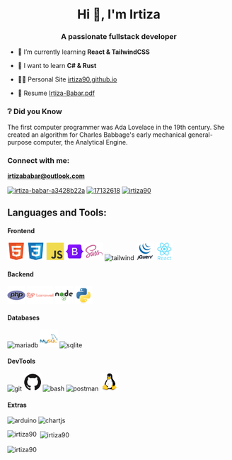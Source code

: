 <!--
**Irtiza90/Irtiza90** is a ✨ _special_ ✨ repository because its `README.md` (this file) appears on your GitHub profile.

Here are some ideas to get you started:

- 🔭 I’m currently working on ...
- 🌱 I’m currently learning ...
- 👯 I’m looking to collaborate on ...
- 🤔 I’m looking for help with ...
- 💬 Ask me about ...
- 📫 How to reach me: ...
- 😄 Pronouns: ...
- ⚡ Fun fact: ...

Github Stats vercel Link: https://github-readme-stats-irtiza90s-projects.vercel.app/
-->

<h1 align="center">Hi 👋, I'm Irtiza</h1>
<h3 align="center">A passionate fullstack developer</h3>

- 🌱 I’m currently learning **React & TailwindCSS**

- 🌟 I want to learn **C# & Rust**

- 👨‍💻 Personal Site [irtiza90.github.io](https://irtiza90.github.io/irtiza90)

- 📄 Resume [Irtiza-Babar.pdf](https://irtiza90.github.io/irtiza90/CV-Irtiza-Babar.pdf)

<h3 align="left">❔ Did you Know</h3>
<p align="left">
  The first computer programmer was Ada Lovelace in the 19th century. She created an algorithm for Charles Babbage's early mechanical general-purpose computer, the Analytical Engine.
</p>

<h3 align="left">Connect with me:</h3>

<strong>irtizababar@outlook.com</strong>

<p align="left">
<a href="https://linkedin.com/in/irtiza-babar-a3428b22a" target="blank">
<img align="center" src="https://raw.githubusercontent.com/rahuldkjain/github-profile-readme-generator/master/src/images/icons/Social/linked-in-alt.svg" alt="irtiza-babar-a3428b22a" height="30" width="40" /></a>
<a href="https://stackoverflow.com/users/17132618" target="blank"><img align="center" src="https://raw.githubusercontent.com/rahuldkjain/github-profile-readme-generator/master/src/images/icons/Social/stack-overflow.svg" alt="17132618" height="30" width="40" /></a>
<a href="https://www.leetcode.com/irtiza90" target="blank"><img align="center" src="https://raw.githubusercontent.com/rahuldkjain/github-profile-readme-generator/master/src/images/icons/Social/leet-code.svg" alt="irtiza90" height="30" width="40" /></a>
</p>

<h2 align="left">Languages and Tools:</h2>

<h4 align="left">Frontend</h4>
<p align="left">
  <!-- Frontend -->
  <img src="https://raw.githubusercontent.com/devicons/devicon/master/icons/html5/html5-original.svg" alt="html5" width="40" height="40" title="HTML"/>
  <img src="https://raw.githubusercontent.com/devicons/devicon/master/icons/css3/css3-original.svg" alt="css3" title="CSS" width="40" height="40"/>
  <img src="https://raw.githubusercontent.com/devicons/devicon/master/icons/javascript/javascript-original.svg" alt="javascript" title="JavaScript" width="40" height="40"/>
  <img src="https://github.com/devicons/devicon/raw/master/icons/bootstrap/bootstrap-original.svg" alt="bootstrap" width="40" height="40"/>
  <img src="https://raw.githubusercontent.com/devicons/devicon/master/icons/sass/sass-original.svg" alt="sass" width="40" height="40"/>
  <img src="https://www.vectorlogo.zone/logos/tailwindcss/tailwindcss-icon.svg" alt="tailwind" width="40" height="40"/>
  <img src="https://github.com/devicons/devicon/raw/master/icons/jquery/jquery-original-wordmark.svg" alt="jquery" width="40" height="40"/>
  <img src="https://raw.githubusercontent.com/devicons/devicon/master/icons/react/react-original-wordmark.svg" alt="react" width="40" height="40"/>
</p>

<h4 align="left">Backend</h4>
<p align="left">
  <!-- Backend -->
  <img src="https://raw.githubusercontent.com/devicons/devicon/master/icons/php/php-original.svg" alt="php" width="40" height="40" title="PHP" />
  <img src="https://raw.githubusercontent.com/devicons/devicon/master/icons/laravel/laravel-line-wordmark.svg" alt="laravel" width="60" height="40" title="Laravel" />
  <img src="https://raw.githubusercontent.com/devicons/devicon/master/icons/nodejs/nodejs-original-wordmark.svg" alt="nodejs" width="40" height="40" title="Node.js" />
  <img src="https://raw.githubusercontent.com/devicons/devicon/master/icons/python/python-original.svg" alt="python" width="40" height="40" title="Python" />
</p>

<h4 align="left">Databases</h4>
<p align="left">
  <!-- Databases -->
  <img src="https://www.vectorlogo.zone/logos/mariadb/mariadb-icon.svg" alt="mariadb" width="40" height="40" title="MariaDB" />
  <img src="https://raw.githubusercontent.com/devicons/devicon/master/icons/mysql/mysql-original-wordmark.svg" alt="mysql" width="40" height="40" title="MySQL" />
  <img src="https://www.vectorlogo.zone/logos/sqlite/sqlite-icon.svg" alt="sqlite" width="40" height="40" title="SQLite" />
</p>

<h4 align="left">DevTools</h4>
<p align="left">
  <!-- Dev Tools -->
  <img src="https://www.vectorlogo.zone/logos/git-scm/git-scm-icon.svg" alt="git" width="40" height="40" title="Git" />
  <img src="https://github.com/devicons/devicon/raw/master/icons/github/github-original.svg" alt="github" width="40" height="40" title="Github" />
  <img src="https://www.vectorlogo.zone/logos/gnu_bash/gnu_bash-icon.svg" alt="bash" width="40" height="40" title="Bash" />
  <img src="https://www.vectorlogo.zone/logos/getpostman/getpostman-icon.svg" alt="postman" width="40" height="40" title="Postman" />
  <img src="https://raw.githubusercontent.com/devicons/devicon/master/icons/linux/linux-original.svg" alt="linux" width="40" height="40" title="Linux" />
</p>

<h4 align="left">Extras</h4>
<p align="left">
  <!-- Extras -->
  <img src="https://cdn.worldvectorlogo.com/logos/arduino-1.svg" alt="arduino" width="40" height="40" title="Arduino" />
  <img src="https://www.chartjs.org/media/logo-title.svg" alt="chartjs" width="40" height="40" title="Chart.js" />
</p>

<!-- TOP Languages -->
<p> <img align="left" src="https://github-readme-stats-irtiza90s-projects.vercel.app/api/top-langs?username=irtiza90&show_icons=true&locale=en&layout=compact" alt="irtiza90" media="(prefers-color-scheme: dark)" />
</p>
<p>&nbsp; <img align="center" src="https://github-readme-stats-irtiza90s-projects.vercel.app/api?username=irtiza90&show_icons=true&locale=en" alt="irtiza90" /> </p>
<p><img align="center" src="https://github-readme-streak-stats.herokuapp.com/?user=irtiza90&" alt="irtiza90" /></p>
